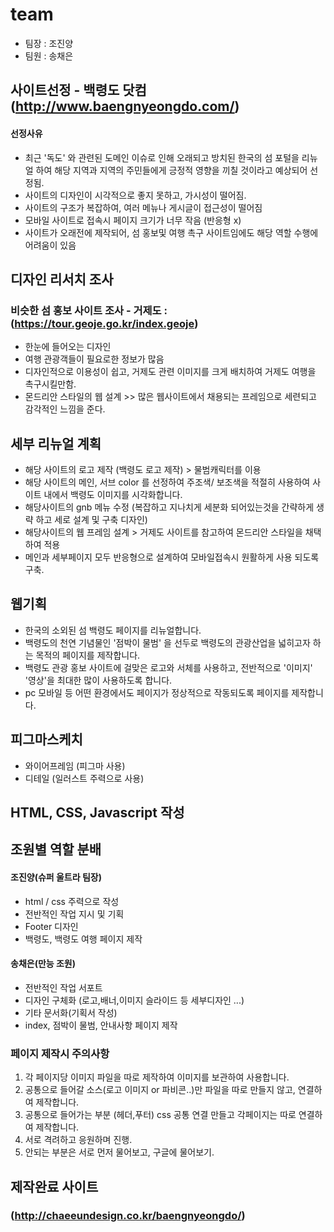 # team
- 팀장 : 조진양
- 팀원 : 송채은

## 사이트선정 - 백령도 닷컴 (http://www.baengnyeongdo.com/)
 
#### 선정사유
- 최근 '독도' 와 관련된 도메인 이슈로 인해 오래되고 방치된 한국의 섬 포털을 리뉴얼 하여 해당 지역과 지역의 주민들에게 긍정적 영향을 끼칠 것이라고 예상되어 선정됨.
- 사이트의 디자인이 시각적으로 좋지 못하고, 가시성이 떨어짐. 
- 사이트의 구조가 복잡하여, 여러 메뉴나 게시글이 접근성이 떨어짐
- 모바일 사이트로 접속시 페이지 크기가 너무 작음 (반응형 x)
- 사이트가 오래전에 제작되어, 섬 홍보및 여행 촉구 사이트임에도 해당 역할 수행에 어려움이 있음
 
## 디자인 리서치 조사
### 비슷한 섬 홍보 사이트 조사 - 거제도 : (https://tour.geoje.go.kr/index.geoje)
- 한눈에 들어오는 디자인
- 여행 관광객들이 필요로한 정보가 많음
- 디자인적으로 이용성이 쉽고, 거제도 관련 이미지를 크게 배치하여 거제도 여행을 촉구시킬만함.
- 몬드리안 스타일의 웹 설계 >> 많은 웹사이트에서 채용되는 프레임으로 세련되고 감각적인 느낌을 준다.

## 세부 리뉴얼 계획
- 해당 사이트의 로고 제작 (백령도 로고 제작) > 물범캐릭터를 이용
- 해당 사이트의 메인, 서브 color 를 선정하여 주조색/ 보조색을 적절히 사용하여 사이트 내에서 백령도 이미지를     시각화합니다.
- 해당사이트의 gnb 메뉴 수정 (복잡하고 지나치게 세분화 되어있는것을 간략하게 생략 하고 세로 설계 및 구축 디자인)
- 해당사이트의 웹 프레임 설계 > 거제도 사이트를 참고하여 몬드리안 스타일을 채택하여 적용
- 메인과 세부페이지 모두 반응형으로 설계하여 모바일접속시 원활하게 사용 되도록 구축.


## 웹기획
- 한국의 소외된 섬 백령도 페이지를 리뉴얼합니다.
- 백령도의 천연 기념물인 '점박이 물범' 을 선두로 백령도의 관광산업을 넓히고자 하는 목적의 페이지를 제작합니다.
- 백령도 관광 홍보 사이트에 걸맞은 로고와 서체를 사용하고, 전반적으로 '이미지' '영상'을 최대한 많이 사용하도록 합니다.
- pc 모바일 등 어떤 환경에서도 페이지가 정상적으로 작동되도록 페이지를 제작합니다.

## 피그마스케치
- 와이어프레임 (피그마 사용)
- 디테일 (일러스트 주력으로 사용)


## HTML, CSS, Javascript 작성

## 조원별 역할 분배
#### 조진양(슈퍼 울트라 팀장)
- html / css 주력으로 작성
- 전반적인 작업 지시 및 기획
- Footer 디자인
- 백령도, 백령도 여행 페이지 제작
#### 송채은(만능 조원)
- 전반적인 작업 서포트
- 디자인 구체화 (로고,배너,이미지 슬라이드 등 세부디자인 ...)
- 기타 문서화(기획서 작성)
- index, 점박이 물범, 안내사항 페이지 제작

### 페이지 제작시 주의사항
1. 각 페이지당 이미지 파일을 따로 제작하여 이미지를 보관하여 사용합니다.
2. 공통으로 들어갈 소스(로고 이미지 or 파비콘..)만 파일을 따로 만들지 않고, 연결하여 제작합니다.
3. 공통으로 들어가는 부분 (헤더,푸터) css 공통 연결 만들고 각페이지는 따로 연결하여 제작합니다.
4. 서로 격려하고 응원하며 진행.
5. 안되는 부분은 서로 먼저 물어보고, 구글에 물어보기.

## 제작완료 사이트
### (http://chaeeundesign.co.kr/baengnyeongdo/)
